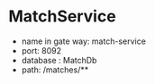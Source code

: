 # MatchService

- name in gate way: match-service
- port: 8092
- database : MatchDb
- path: /matches/**
